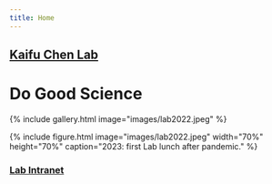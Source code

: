 ```yaml
---
title: Home
---
```

## [Kaifu Chen Lab](https://kaifuchenlab.github.io)

# <i class="fas fa-users"></i>Do Good Science &nbsp;<i class="fas fa-microscope"></i>

{%
  include gallery.html
  image="images/lab2022.jpeg"
%}

{%
  include figure.html
  image="images/lab2022.jpeg"
  width="70%"
  height="70%"
  caption="2023: first Lab lunch after pandemic."
%}

### [Lab Intranet](https://sites.google.com/site/superchenlab/)

